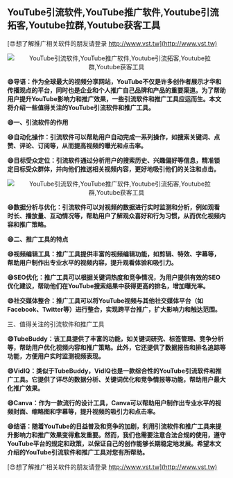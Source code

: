 ## **YouTube引流软件,YouTube推广软件,Youtube引流拓客,Youtube拉群,Youtube获客工具**

[😍想了解推广相关软件的朋友请登录 http://www.vst.tw](http://www.vst.tw)

 <center><img src="https://vst.tw/MP4/tuiguang/png/8.png" alt="YouTube引流软件,YouTube推广软件,Youtube引流拓客,Youtube拉群,Youtube获客工具"></center>

**😄导语：作为全球最大的视频分享网站，YouTube不仅是许多创作者展示才华和传播观点的平台，同时也是企业和个人推广自己品牌和产品的重要渠道。为了帮助用户提升YouTube影响力和推广效果，一些引流软件和推广工具应运而生。本文将介绍一些值得关注的YouTube引流软件和推广工具。**

**😄一、引流软件的作用**

**😄自动化操作：引流软件可以帮助用户自动完成一系列操作，如搜索关键词、点赞、评论、订阅等，从而提高视频的曝光和点击率。**

**😄目标受众定位：引流软件通过分析用户的搜索历史、兴趣偏好等信息，精准锁定目标受众群体，并向他们推送相关视频内容，更好地吸引他们的关注和点击。**

 <center><img src="https://vst.tw/MP4/tuiguang/png/6.png" alt="YouTube引流软件,YouTube推广软件,Youtube引流拓客,Youtube拉群,Youtube获客工具"></center>

**😄数据分析与优化：引流软件可以对视频的数据进行实时监测和分析，例如观看时长、播放量、互动情况等，帮助用户了解观众喜好和行为习惯，从而优化视频内容和推广策略。**

**😄二、推广工具的特点**

**😄视频编辑工具：推广工具提供丰富的视频编辑功能，如剪辑、特效、字幕等，帮助用户制作出专业水平的视频内容，提升观看体验和吸引力。**

**😄SEO优化：推广工具可以根据关键词热度和竞争情况，为用户提供有效的SEO优化建议，帮助他们在YouTube搜索结果中获得更高的排名，增加曝光率。**

**😄社交媒体整合：推广工具可以将YouTube视频与其他社交媒体平台（如Facebook、Twitter等）进行整合，实现跨平台推广，扩大影响力和触达范围。**

三、值得关注的引流软件和推广工具

**😄TubeBuddy：该工具提供了丰富的功能，如关键词研究、标签管理、竞争分析等，帮助用户优化视频内容和推广策略。此外，它还提供了数据报告和排名追踪等功能，方便用户实时监测视频表现。**

**😄VidIQ：类似于TubeBuddy，VidIQ也是一款综合性的YouTube引流软件和推广工具。它提供了详尽的数据分析、关键词优化和竞争情报等功能，帮助用户最大化推广效果。**

**😄Canva：作为一款流行的设计工具，Canva可以帮助用户制作出专业水平的视频封面、缩略图和字幕等，提升视频的吸引力和点击率。**

**😄结语：随着YouTube的日益普及和竞争的加剧，利用引流软件和推广工具来提升影响力和推广效果变得愈发重要。然而，我们也需要注意合法合规的使用，遵守YouTube平台的规定和政策，以保证自己的创作能够长期稳定地发展。希望本文介绍的YouTube引流软件和推广工具对您有所帮助。**

[😍想了解推广相关软件的朋友请登录 http://www.vst.tw](http://www.vst.tw)



